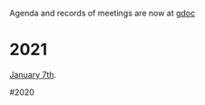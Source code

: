 Agenda and records of meetings are now at [gdoc](https://docs.google.com/document/d/10dz_7QM5XCNsGeI63R864lF9gFqlqQD37B4q8Q46LMM/)

# 2021
[January 7th](https://w3c.github.io/web-performance/meetings/2021/2021-01-07/WebPerfWGcallJanuary7th2021.html).


#2020
